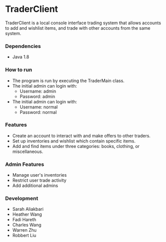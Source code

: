 # TraderClient

TraderClient is a local console interface trading system that allows accounts to add and wishlist items, and trade with other accounts from the same system.
### Dependencies
- Java 1.8
### How to run
- The program is run by executing the TraderMain class.
- The initial admin can login with:
   - Username: admin
   - Password: admin
- The initial admin can login with:
    - Username: normal
    - Password: normal
### Features
- Create an account to interact with and make offers to other traders.
- Set up inventories and wishlist which contain specific items.
- Add and find items under three categories: books, clothing, or miscellaneous.
### Admin Features
- Manage user's inventories
- Restrict user trade activity
- Add additional admins
### Development
- Sarah Aliakbari
- Heather Wang
- Fadi Hareth
- Charles Wang
- Warren Zhu
- Robbert Liu